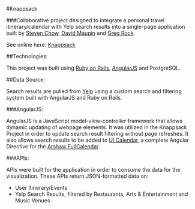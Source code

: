 #Knappsack

###Collaborative project designed to integrate a personal travel itinerary/calendar with Yelp search results into a single-page application
built by [Steven Chow](https://github.com/enlightenone), [David Maupin](https://github.com/dmaupin) and [Greg Rock](https://github.com/grock006).

See online here: [Knappsack](http://knappsack-wdi.herokuapp.com)

##Technologies:

This project was built using [Ruby on Rails](http://rubyonrails.org/), [AngularJS](https://angularjs.org/) and PostgreSQL.

##Data Source:

Search results are pulled from [Yelp](https://www.yelp.com/developers/documentation) using a custom search and filtering system built with AngularJS
and Ruby on Rails.

###AngularJS:

AngularJS is a JavaScript model-view-controller framework that allows dynamic updating of webpage elements. It was utilized in the Knappsack Project in order to update search result filtering without page refreshes. It also allows search results to be added to [UI Calendar](http://angular-ui.github.io/ui-calendar/), a complete Angular Directive for the [Arshaw FullCalendar](http://fullcalendar.io/).

###APIs:

APIs were built for the application in order to consume the data for the visualization. These APIs return JSON-formatted data on:

* User Itinerary/Events
* Yelp Search Results, filtered by Restaurants, Arts & Entertainment and Music Venues


